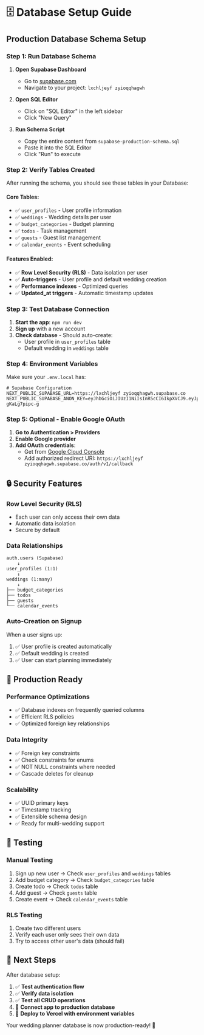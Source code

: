 # 🗄️ Database Setup Guide

## Production Database Schema Setup

### **Step 1: Run Database Schema**

1. **Open Supabase Dashboard**
   - Go to [supabase.com](https://supabase.com)
   - Navigate to your project: `lxchljeyf zyioqqhagwh`

2. **Open SQL Editor**
   - Click on "SQL Editor" in the left sidebar
   - Click "New Query"

3. **Run Schema Script**
   - Copy the entire content from `supabase-production-schema.sql`
   - Paste it into the SQL Editor
   - Click "Run" to execute

### **Step 2: Verify Tables Created**

After running the schema, you should see these tables in your Database:

#### **Core Tables:**
- ✅ `user_profiles` - User profile information
- ✅ `weddings` - Wedding details per user
- ✅ `budget_categories` - Budget planning
- ✅ `todos` - Task management
- ✅ `guests` - Guest list management
- ✅ `calendar_events` - Event scheduling

#### **Features Enabled:**
- ✅ **Row Level Security (RLS)** - Data isolation per user
- ✅ **Auto-triggers** - User profile and default wedding creation
- ✅ **Performance indexes** - Optimized queries
- ✅ **Updated_at triggers** - Automatic timestamp updates

### **Step 3: Test Database Connection**

1. **Start the app**: `npm run dev`
2. **Sign up** with a new account
3. **Check database** - Should auto-create:
   - User profile in `user_profiles` table
   - Default wedding in `weddings` table

### **Step 4: Environment Variables**

Make sure your `.env.local` has:

```env
# Supabase Configuration
NEXT_PUBLIC_SUPABASE_URL=https://lxchljeyf zyioqqhagwh.supabase.co
NEXT_PUBLIC_SUPABASE_ANON_KEY=eyJhbGciOiJIUzI1NiIsInR5cCI6IkpXVCJ9.eyJpc3MiOiJzdXBhYmFzZSIsInJlZiI6Imx4Y2hsamV5Znp5aW9xcWhhZ3doIiwicm9sZSI6ImFub24iLCJpYXQiOjE3NTE4MTE5NDgsImV4cCI6MjA2NzM4Nzk0OH0.Hcg8iTLDXmcQD0yieYwoJAPFPFw1d3-gKaLg7pipc-g
```

### **Step 5: Optional - Enable Google OAuth**

1. **Go to Authentication > Providers**
2. **Enable Google provider**
3. **Add OAuth credentials**:
   - Get from [Google Cloud Console](https://console.cloud.google.com)
   - Add authorized redirect URI: `https://lxchljeyf zyioqqhagwh.supabase.co/auth/v1/callback`

## 🔒 Security Features

### **Row Level Security (RLS)**
- Each user can only access their own data
- Automatic data isolation
- Secure by default

### **Data Relationships**
```
auth.users (Supabase)
    ↓
user_profiles (1:1)
    ↓
weddings (1:many)
    ↓
├── budget_categories
├── todos  
├── guests
└── calendar_events
```

### **Auto-Creation on Signup**
When a user signs up:
1. ✅ User profile is created automatically
2. ✅ Default wedding is created
3. ✅ User can start planning immediately

## 🚀 Production Ready

### **Performance Optimizations**
- ✅ Database indexes on frequently queried columns
- ✅ Efficient RLS policies
- ✅ Optimized foreign key relationships

### **Data Integrity**
- ✅ Foreign key constraints
- ✅ Check constraints for enums
- ✅ NOT NULL constraints where needed
- ✅ Cascade deletes for cleanup

### **Scalability**
- ✅ UUID primary keys
- ✅ Timestamp tracking
- ✅ Extensible schema design
- ✅ Ready for multi-wedding support

## 🧪 Testing

### **Manual Testing**
1. Sign up new user → Check `user_profiles` and `weddings` tables
2. Add budget category → Check `budget_categories` table
3. Create todo → Check `todos` table
4. Add guest → Check `guests` table
5. Create event → Check `calendar_events` table

### **RLS Testing**
1. Create two different users
2. Verify each user only sees their own data
3. Try to access other user's data (should fail)

## 🎯 Next Steps

After database setup:
1. ✅ **Test authentication flow**
2. ✅ **Verify data isolation**
3. ✅ **Test all CRUD operations**
4. 🔄 **Connect app to production database**
5. 🔄 **Deploy to Vercel with environment variables**

Your wedding planner database is now production-ready! 🎉
